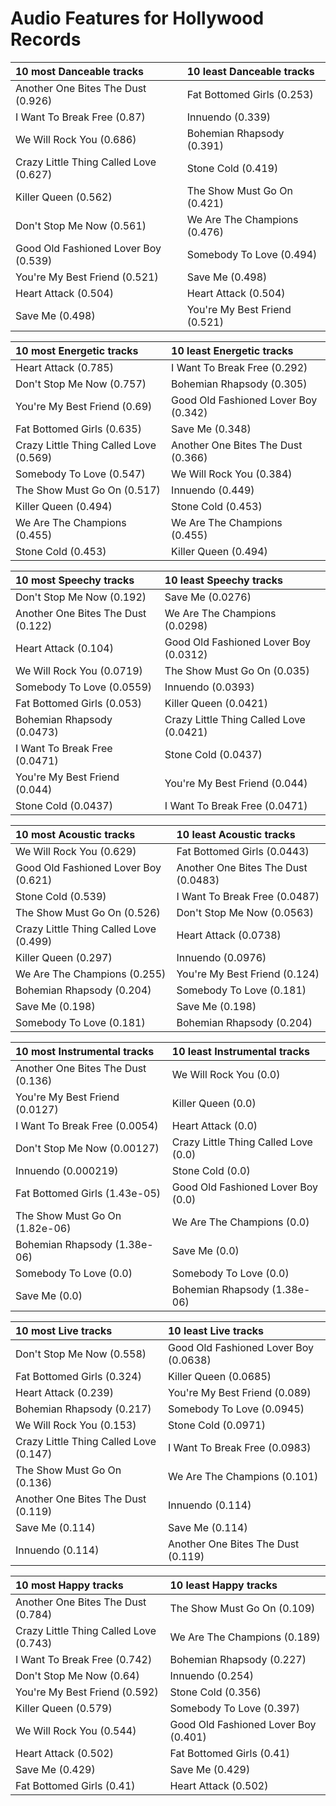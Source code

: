 # Audio Features for Hollywood Records
| 10 most Danceable tracks | 10 least Danceable tracks |
|:---|:---|
| Another One Bites The Dust (0.926) | Fat Bottomed Girls (0.253) |
| I Want To Break Free (0.87) | Innuendo (0.339) |
| We Will Rock You (0.686) | Bohemian Rhapsody (0.391) |
| Crazy Little Thing Called Love (0.627) | Stone Cold (0.419) |
| Killer Queen (0.562) | The Show Must Go On (0.421) |
| Don't Stop Me Now (0.561) | We Are The Champions (0.476) |
| Good Old Fashioned Lover Boy (0.539) | Somebody To Love (0.494) |
| You're My Best Friend (0.521) | Save Me (0.498) |
| Heart Attack (0.504) | Heart Attack (0.504) |
| Save Me (0.498) | You're My Best Friend (0.521) |

| 10 most Energetic tracks | 10 least Energetic tracks |
|:---|:---|
| Heart Attack (0.785) | I Want To Break Free (0.292) |
| Don't Stop Me Now (0.757) | Bohemian Rhapsody (0.305) |
| You're My Best Friend (0.69) | Good Old Fashioned Lover Boy (0.342) |
| Fat Bottomed Girls (0.635) | Save Me (0.348) |
| Crazy Little Thing Called Love (0.569) | Another One Bites The Dust (0.366) |
| Somebody To Love (0.547) | We Will Rock You (0.384) |
| The Show Must Go On (0.517) | Innuendo (0.449) |
| Killer Queen (0.494) | Stone Cold (0.453) |
| We Are The Champions (0.455) | We Are The Champions (0.455) |
| Stone Cold (0.453) | Killer Queen (0.494) |

| 10 most Speechy tracks | 10 least Speechy tracks |
|:---|:---|
| Don't Stop Me Now (0.192) | Save Me (0.0276) |
| Another One Bites The Dust (0.122) | We Are The Champions (0.0298) |
| Heart Attack (0.104) | Good Old Fashioned Lover Boy (0.0312) |
| We Will Rock You (0.0719) | The Show Must Go On (0.035) |
| Somebody To Love (0.0559) | Innuendo (0.0393) |
| Fat Bottomed Girls (0.053) | Killer Queen (0.0421) |
| Bohemian Rhapsody (0.0473) | Crazy Little Thing Called Love (0.0421) |
| I Want To Break Free (0.0471) | Stone Cold (0.0437) |
| You're My Best Friend (0.044) | You're My Best Friend (0.044) |
| Stone Cold (0.0437) | I Want To Break Free (0.0471) |

| 10 most Acoustic tracks | 10 least Acoustic tracks |
|:---|:---|
| We Will Rock You (0.629) | Fat Bottomed Girls (0.0443) |
| Good Old Fashioned Lover Boy (0.621) | Another One Bites The Dust (0.0483) |
| Stone Cold (0.539) | I Want To Break Free (0.0487) |
| The Show Must Go On (0.526) | Don't Stop Me Now (0.0563) |
| Crazy Little Thing Called Love (0.499) | Heart Attack (0.0738) |
| Killer Queen (0.297) | Innuendo (0.0976) |
| We Are The Champions (0.255) | You're My Best Friend (0.124) |
| Bohemian Rhapsody (0.204) | Somebody To Love (0.181) |
| Save Me (0.198) | Save Me (0.198) |
| Somebody To Love (0.181) | Bohemian Rhapsody (0.204) |

| 10 most Instrumental tracks | 10 least Instrumental tracks |
|:---|:---|
| Another One Bites The Dust (0.136) | We Will Rock You (0.0) |
| You're My Best Friend (0.0127) | Killer Queen (0.0) |
| I Want To Break Free (0.0054) | Heart Attack (0.0) |
| Don't Stop Me Now (0.00127) | Crazy Little Thing Called Love (0.0) |
| Innuendo (0.000219) | Stone Cold (0.0) |
| Fat Bottomed Girls (1.43e-05) | Good Old Fashioned Lover Boy (0.0) |
| The Show Must Go On (1.82e-06) | We Are The Champions (0.0) |
| Bohemian Rhapsody (1.38e-06) | Save Me (0.0) |
| Somebody To Love (0.0) | Somebody To Love (0.0) |
| Save Me (0.0) | Bohemian Rhapsody (1.38e-06) |

| 10 most Live tracks | 10 least Live tracks |
|:---|:---|
| Don't Stop Me Now (0.558) | Good Old Fashioned Lover Boy (0.0638) |
| Fat Bottomed Girls (0.324) | Killer Queen (0.0685) |
| Heart Attack (0.239) | You're My Best Friend (0.089) |
| Bohemian Rhapsody (0.217) | Somebody To Love (0.0945) |
| We Will Rock You (0.153) | Stone Cold (0.0971) |
| Crazy Little Thing Called Love (0.147) | I Want To Break Free (0.0983) |
| The Show Must Go On (0.136) | We Are The Champions (0.101) |
| Another One Bites The Dust (0.119) | Innuendo (0.114) |
| Save Me (0.114) | Save Me (0.114) |
| Innuendo (0.114) | Another One Bites The Dust (0.119) |

| 10 most Happy tracks | 10 least Happy tracks |
|:---|:---|
| Another One Bites The Dust (0.784) | The Show Must Go On (0.109) |
| Crazy Little Thing Called Love (0.743) | We Are The Champions (0.189) |
| I Want To Break Free (0.742) | Bohemian Rhapsody (0.227) |
| Don't Stop Me Now (0.64) | Innuendo (0.254) |
| You're My Best Friend (0.592) | Stone Cold (0.356) |
| Killer Queen (0.579) | Somebody To Love (0.397) |
| We Will Rock You (0.544) | Good Old Fashioned Lover Boy (0.401) |
| Heart Attack (0.502) | Fat Bottomed Girls (0.41) |
| Save Me (0.429) | Save Me (0.429) |
| Fat Bottomed Girls (0.41) | Heart Attack (0.502) |

